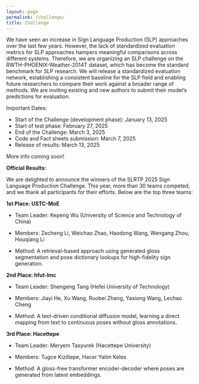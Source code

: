 ```yaml
---
layout: page
permalink: /challenge/
title: Challenge
---
```


We have seen an increase in Sign Language Production (SLP) approaches over the last few years. However, the lack of standardized evaluation metrics for SLP approaches hampers meaningful comparisons across different systems. Therefore, we are organizing an SLP challenge on the RWTH-PHOENIX-Weather-2014T dataset, which has become the standard benchmark for SLP research. We will release a standardized evaluation network, establishing a consistent baseline for the SLP field and enabling future researchers to compare their work against a broader range of methods.  We are inviting existing and new authors to submit their model’s predictions for evaluation. 

Important Dates: 
- Start of the Challenge (development phase): January 13, 2025 
- Start of test phase: February 27, 2025 
- End of the Challenge: March 3, 2025 
- Code and Fact sheets submission: March 7, 2025 
- Release of results: March 13, 2025 

More info coming soon!


**Official Results:**

We are delighted to announce the winners of the SLRTP 2025 Sign Language Production Challenge. This year, more than 30 teams competed, and we thank all participants for their efforts. Below are the top three teams:

**1st Place: USTC-MoE**
- Team Leader: Kepeng Wu (University of Science and Technology of China)

- Members: Zecheng Li, Weichao Zhao, Haodong Wang, Wengang Zhou, Houqiang Li

- Method: A retrieval-based approach using generated gloss segmentation and pose dictionary lookups for high-fidelity sign generation.

**2nd Place: hfut-lmc**
- Team Leader: Shengeng Tang (Hefei University of Technology)

- Members: Jiayi He, Xu Wang, Ruobei Zhang, Yaxiong Wang, Lechao Cheng

- Method: A text-driven conditional diffusion model, learning a direct mapping from text to continuous poses without gloss annotations.

**3rd Place: Hacettepe**
- Team Leader: Meryem Tasyurek (Hacettepe University)

- Members: Tugce Kiziltepe, Hacer Yalim Keles

- Method: A gloss-free transformer encoder-decoder where poses are generated from latent embeddings.
